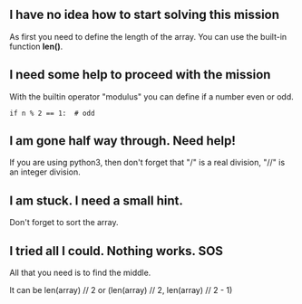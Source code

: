 ## I have no idea how to start solving this mission

As first you need to define the length of the array.
You can use the built-in function **len()**.

## I need some help to proceed with the mission

With the builtin operator "modulus" you can define if a number even or odd.

    if n % 2 == 1:  # odd

## I am gone half way through. Need help!

If you are using python3, then don't forget that "/" is a real division, "//" is an integer division.

## I am stuck. I need a small hint.

Don't forget to sort the array.

## I tried all I could. Nothing works. SOS

All that you need is to find the middle.

It can be len(array) // 2 or (len(array) // 2, len(array) // 2 - 1)